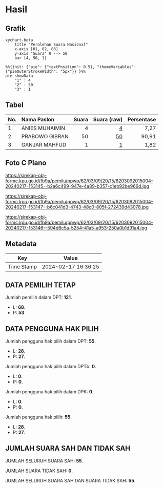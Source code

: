 # Hasil

## Grafik

```mermaid
xychart-beta
    title "Perolehan Suara Nasional"
    x-axis [01, 02, 03]
    y-axis "Suara" 0 --> 50
    bar [4, 50, 1]
```

```mermaid
%%{init: {"pie": {"textPosition": 0.5}, "themeVariables": {"pieOuterStrokeWidth": "5px"}} }%%
pie showData
    "1" : 4
    "2" : 50
    "3" : 1
```

## Tabel

| No. | Nama Paslon    | Suara | Suara (raw) | Persentase |
|:--- |:-------------- | -----:| -----------:| ----------:|
| 1   | ANIES MUHAIMIN | 4     | [4][p-1]    | 7,27       |
| 2   | PRABOWO GIBRAN | 50    | [50][p-2]   | 90,91      |
| 3   | GANJAR MAHFUD  | 1     | [1][p-3]    | 1,82       |


[p-1]: https://github.com/gigit-pemilu/pemilu-2024/blob/main/pilpres/hitung-suara/sub/62-kalimantan-tengah/sub/03-kapuas/sub/09-mantangai/sub/2015-muroi-raya/sub/004-tps/sub/paslon-1.txt
[p-2]: https://github.com/gigit-pemilu/pemilu-2024/blob/main/pilpres/hitung-suara/sub/62-kalimantan-tengah/sub/03-kapuas/sub/09-mantangai/sub/2015-muroi-raya/sub/004-tps/sub/paslon-2.txt
[p-3]: https://github.com/gigit-pemilu/pemilu-2024/blob/main/pilpres/hitung-suara/sub/62-kalimantan-tengah/sub/03-kapuas/sub/09-mantangai/sub/2015-muroi-raya/sub/004-tps/sub/paslon-3.txt

## Foto C Plano

https://sirekap-obj-formc.kpu.go.id/fb9a/pemilu/ppwp/62/03/09/20/15/6203092015004-20240217-153145--b2a6c499-947e-4a89-b357-c1eb92be966d.jpg

https://sirekap-obj-formc.kpu.go.id/fb9a/pemilu/ppwp/62/03/09/20/15/6203092015004-20240217-153147--b6c041d3-4743-48c0-805f-272439d43078.jpg

https://sirekap-obj-formc.kpu.go.id/fb9a/pemilu/ppwp/62/03/09/20/15/6203092015004-20240217-153146--594d6c5a-5254-41a5-a953-250a0b1d91a4.jpg


## Metadata

| Key        | Value               |
| ---------- | ------------------- |
| Time Stamp | 2024-02-17 16:36:25 |


## DATA PEMILIH TETAP

Jumlah pemilih dalam DPT: **121**.
 * L: **68**.
 * P: **53**.

## DATA PENGGUNA HAK PILIH

Jumlah pengguna hak pilih dalam DPT: **55**.
 * L: **28**.
 * P: **27**.

Jumlah pengguna hak pilih dalam DPTb: **0**.
 * L: **0**.
 * P: **0**.

Jumlah pengguna hak pilih dalam DPK: **0**.
 * L: **0**.
 * P: **0**.

Jumlah pengguna hak pilih: **55**.
 * L: **28**.
 * P: **27**.

## JUMLAH SUARA SAH DAN TIDAK SAH

JUMLAH SELURUH SUARA SAH: **55**.

JUMLAH SUARA TIDAK SAH: **0**.

JUMLAH SELURUH SUARA SAH DAN SUARA TIDAK SAH: **55**.


